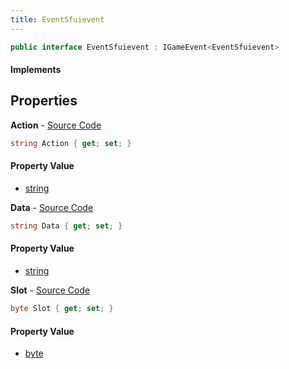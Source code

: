 ```yaml
---
title: EventSfuievent
---
```


```csharp
public interface EventSfuievent : IGameEvent<EventSfuievent>
```

#### Implements

## Properties

**Action** - [Source Code](https://github.com/swiftly-solution/swiftlys2/blob/main/managed/src/SwiftlyS2.Generated/GameEvents/Interfaces/EventSfuievent.cs#L21)

```csharp
string Action { get; set; }
```

#### Property Value

- [string](https://learn.microsoft.com/dotnet/api/system.string)

**Data** - [Source Code](https://github.com/swiftly-solution/swiftlys2/blob/main/managed/src/SwiftlyS2.Generated/GameEvents/Interfaces/EventSfuievent.cs#L26)

```csharp
string Data { get; set; }
```

#### Property Value

- [string](https://learn.microsoft.com/dotnet/api/system.string)

**Slot** - [Source Code](https://github.com/swiftly-solution/swiftlys2/blob/main/managed/src/SwiftlyS2.Generated/GameEvents/Interfaces/EventSfuievent.cs#L31)

```csharp
byte Slot { get; set; }
```

#### Property Value

- [byte](https://learn.microsoft.com/dotnet/api/system.byte)

